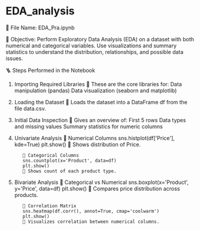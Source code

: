 # EDA_analysis

📁 File Name: EDA_Pra.ipynb

🧾 Objective:
 Perform Exploratory Data Analysis (EDA) on a dataset with both numerical and categorical variables. Use visualizations and summary statistics to understand the distribution, relationships, and possible data issues.

🪜 Steps Performed in the Notebook

1. Importing Required Libraries
          📌 These are the core libraries for:
          Data manipulation (pandas)
          Data visualization (seaborn and matplotlib)

2. Loading the Dataset
          📌 Loads the dataset into a DataFrame df from the file data.csv.

3. Initial Data Inspection
          📌 Gives an overview of:
          First 5 rows
          Data types and missing values
          Summary statistics for numeric columns

4. Univariate Analysis
          🔹 Numerical Columns
          sns.histplot(df['Price'], kde=True)
          plt.show()
          📌 Shows distribution of Price.
          
          🔹 Categorical Columns
          sns.countplot(x='Product', data=df)
          plt.show()
          📌 Shows count of each product type.

5. Bivariate Analysis
          🔹 Categorical vs Numerical
          sns.boxplot(x='Product', y='Price', data=df)
          plt.show()
          📌 Compares price distribution across products.
          
          🔹 Correlation Matrix
          sns.heatmap(df.corr(), annot=True, cmap='coolwarm')
          plt.show()
          📌 Visualizes correlation between numerical columns.

